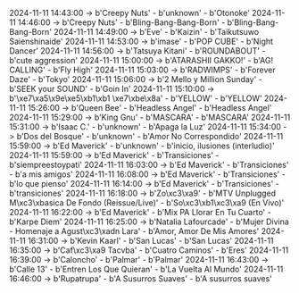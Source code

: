 2024-11-11 14:43:00 -> b'Creepy Nuts' - b'unknown' - b'Otonoke'
2024-11-11 14:46:00 -> b'Creepy Nuts' - b'Bling-Bang-Bang-Born' - b'Bling-Bang-Bang-Born'
2024-11-11 14:49:00 -> b'Eve' - b'Kaizin' - b'Taikutsuwo Saienshinaide'
2024-11-11 14:53:00 -> b'imase' - b'POP CUBE' - b'Night Dancer'
2024-11-11 14:56:00 -> b'Tatsuya Kitani' - b'ROUNDABOUT' - b'cute aggression'
2024-11-11 15:00:00 -> b'ATARASHII GAKKO!' - b'AG! CALLING' - b'Fly High'
2024-11-11 15:03:00 -> b'RADWIMPS' - b'Forever Daze' - b'Tokyo'
2024-11-11 15:06:00 -> b'2 Mello y Million Sunday' - b'SEEK your SOUND' - b'Goin In'
2024-11-11 15:10:00 -> b'\xe7\xa5\x9e\xe5\xb1\xb1 \xe7\xbe\x8a' - b'YELLOW' - b'YELLOW'
2024-11-11 15:26:00 -> b'Queen Bee' - b'Headless Angel' - b'Headless Angel'
2024-11-11 15:29:00 -> b'King Gnu' - b'MASCARA' - b'MASCARA'
2024-11-11 15:31:00 -> b'Isaac C.' - b'unknown' - b'Apaga la Luz'
2024-11-11 15:34:00 -> b'Dos del Bosque' - b'unknown' - b'Amor No Correspondido'
2024-11-11 15:59:00 -> b'Ed Maverick' - b'unknown' - b'inicio, ilusiones (interludio)'
2024-11-11 15:59:00 -> b'Ed Maverick' - b'Transiciones' - b'siempreestoypati'
2024-11-11 16:03:00 -> b'Ed Maverick' - b'Transiciones' - b'a mis amigos'
2024-11-11 16:08:00 -> b'Ed Maverick' - b'Transiciones' - b'lo que pienso'
2024-11-11 16:14:00 -> b'Ed Maverick' - b'Transiciones' - b'transiciones'
2024-11-11 16:18:00 -> b'Zo\xc3\xa9' - b'MTV Unplugged M\xc3\xbasica De Fondo (Reissue/Live)' - b'So\xc3\xb1\xc3\xa9 (En Vivo)'
2024-11-11 16:22:00 -> b'Ed Maverick' - b'Mix PA Llorar En Tu Cuarto' - b'Karpe Diem'
2024-11-11 16:25:00 -> b'Natalia Lafourcade' - b'Mujer Divina - Homenaje a Agust\xc3\xadn Lara' - b'Amor, Amor De Mis Amores'
2024-11-11 16:31:00 -> b'Kevin Kaarl' - b'San Lucas' - b'San Lucas'
2024-11-11 16:35:00 -> b'Caf\xc3\xa9 Tacvba' - b'Cuatro Caminos' - b'Eres'
2024-11-11 16:39:00 -> b'Caloncho' - b'Palmar' - b'Palmar'
2024-11-11 16:43:00 -> b'Calle 13' - b'Entren Los Que Quieran' - b'La Vuelta Al Mundo'
2024-11-11 16:46:00 -> b'Rupatrupa' - b'A Susurros Suaves' - b'A susurros suaves'
